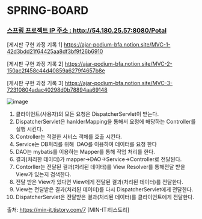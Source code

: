 # SPRING-BOARD

### <a href="http://54.180.25.57:8080/Potal" target="_blank">스프링 프로젝트 IP 주소 : http://54.180.25.57:8080/Potal </a>

[게시판 구현 과정 기록 1] https://ajar-podium-bfa.notion.site/MVC-1-42d3bdd21f64425aa8df3bf9f26b6910

[게시판 구현 과정 기록 2] https://ajar-podium-bfa.notion.site/MVC-2-150ac2f458c44d40859a6279f4657b8e

[게시판 구현 과정 기록 3] https://ajar-podium-bfa.notion.site/MVC-3-72310804adac40298d0b78894aa69148




![image](https://user-images.githubusercontent.com/88605278/179525888-5a25ab0b-8198-4781-aae4-77d9cea98d99.png)

1. 클라이언트(사용자)의 모든 요청은 DispatcherServlet이 받는다.
2. DispatcherServlet은 hanlderMapping을 통해서 요청에 해당하는 Controller를 실행 시킨다. 
3. Controller는 적절한 서비스 객체를 호출 시킨다.
4. Service는 DB처리를 위해  DAO를 이용하여 데이터를 요청 한다
5. DAO는 mybatis를 이용하는 Mapper를 통해 작업 처리를 한다.
6. 결과(처리한 데이터)가 mapper->DAO->Service->Controller로 전달된다.
7. Contorller는 전달된 결과(처리된 데이터)를 View Resolver를 통해전달 받을 View가 있는지 검색한다.
8. 전달 받은 View가 있다면 View에게 전달된 결과(처리된 데이터)를 전달한다.
9. View는 전달받은 결과(처리된 데이터)를 다시 DispatcherServlet에게 전달한다.
10. DispatcherServlet은 전달받은 결과(처리된 데이터)를 클라이언트에게 전달한다.

출처: https://min-it.tistory.com/7 [MIN-IT:티스토리]
